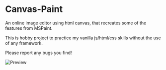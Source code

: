 # Canvas-Paint

An online image editor using html canvas, that recreates some of the features from MSPaint.

This is hobby project to practice my vanilla js/html/css skills without the use of any framework.

Please report any bugs you find!

![Preview](https://res.cloudinary.com/richi/image/upload/v1585431584/previews/canvas-paint-preview_k0dy6k.gif)
